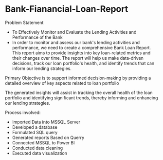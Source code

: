 # Bank-Fianancial-Loan-Report

Problem Statement
- To Effectively Monitor and Evaluate the Lending Activities and Performance of the Bank
- In order to monitor and assess our bank's lending activities and performance, we need to create a comprehensive Bank Loan Report. This report aims to provide insights into key loan-related metrics and their 
  changes over time. The report will help us make data-driven decisions,
  track our loan portfolio's health, and identify trends that can inform our lending strategies.

Primary Objective is to support informed decision-making by providing a detailed overview of key aspects related to loan portfolio

The generated insights will assist in tracking the overall health of the loan portfolio and identifying significant trends, thereby informing and enhancing our lending strategies.

Process involved:

- Imported Data into MSSQL Server
- Developed a database
- Formulated SQL query
- Generated reports Based on Querry
- Connected MSSQL to Power BI
- Conducted data cleaning
- Executed data visualization

